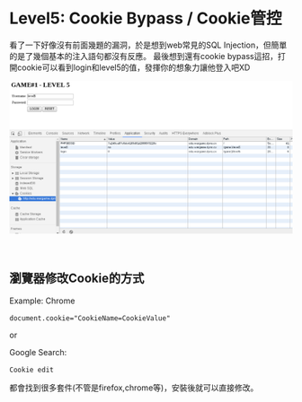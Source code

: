 # Level5: Cookie Bypass / Cookie管控

看了一下好像沒有前面幾題的漏洞，於是想到web常見的SQL Injection，但簡單的是了幾個基本的注入語句都沒有反應。
最後想到還有cookie bypass這招，打開cookie可以看到login和level5的值，發揮你的想象力讓他登入吧XD

![1](https://raw.githubusercontent.com/EricWang8230/ISDA-The-WarGame/master/2016-10-15-ISDA-%E7%99%BD%E5%B8%BD%E8%8F%81%E8%8B%B1%E5%85%A5%E9%96%80(1%2B2)/JPG/GAME%231-LEVEL5-1.png)

<br>

## 瀏覽器修改Cookie的方式

Example: Chrome
      
    document.cookie="CookieName=CookieValue"

or 

Google Search: 

    Cookie edit

都會找到很多套件(不管是firefox,chrome等)，安裝後就可以直接修改。
